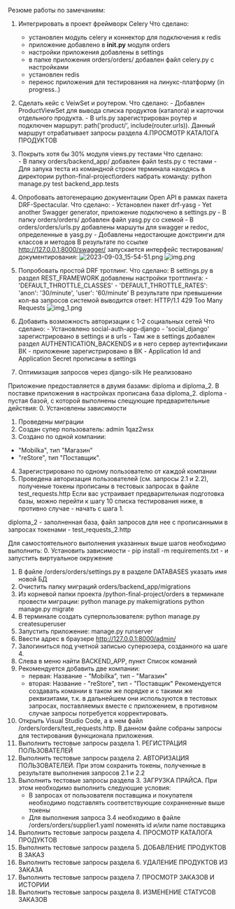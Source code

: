 Резюме работы по замечаниям:
1. Интегрировать в проект фреймворк Celery 
   Что сделано:
      - установлен модуль celery и коннектор для подключения к redis
      - приложение добавлено в __init.py__ модуля orders
      - настройки приложения добавлены в settings
      - в папке приложения orders/orders/ добавлен файл celery.py c настройками
      - установлен redis
      - перенос приложения для тестирования на линукс-платформу (in progress..)
   
2. Сделать кейс с VeiwSet и роутером. 
   Что сделано:
       - Добавлен ProductViewSet для вывода списка продуктов (каталога)
         и карточки отдельного продукта.
       - В urls.py зарегистрирован роутер и подключен маршрут: 
         path('product/', include(router.urls)). Данный маршрут отрабатывает
         запросы раздела 4.ПРОСМОТР КАТАЛОГА ПРОДУКТОВ

3. Покрыть хотя бы 30% модуля views.py тестами
   Что сделано:       
       - В папку orders/backend_app/ добавлен файл tests.py с тестами
       - Для запука теста из командной строки терминала находясь в директории
         python-final-project\orders набрать команду: python manage.py test backend_app.tests

4. Опробовать автогенерацию документации Open API в рамках пакета DRF-Spectacular.
   Что сделано:
       - Установлен пакет drf-yasg - Yet another Swagger generator, 
         приложение подключено в settings.py
       - В папку orders/orders/ добавлен файл yasg.py со схемой
       - В orders/orders/urls.py добавлены маршуты для swagger и redoc,
         определенные в yasg.py
       - Добавлены недостающие докстринги для классов и методов
    В результате по ссылке http://127.0.0.1:8000/swagger/ запускается интерфейс тестирования/документирования:
![2023-09-03_15-54-51.png](..%2F..%2F..%2F..%2F..%2F..%2FDesktop%2F2023-09-03_15-54-51.png)
![img.png](img.png)

5. Попробовать простой DRF тротлинг. 
   Что сделано:
   В settings.py в раздел REST_FRAMEWORK добавлены настройки троттлинга:
        - 'DEFAULT_THROTTLE_CLASSES'
        - 'DEFAULT_THROTTLE_RATES': 
        'anon': '30/minute',
        'user': '60/minute'
    В результате при превышении кол-ва запросов системой выводится ответ:
    HTTP/1.1 429 Too Many Requests
![img_1.png](img_1.png)

6. Добавить возможность авторизации с 1-2 социальных сетей
   Что сделано:
       - Установлено social-auth-app-django
       - 'social_django' зарегистрировано в settings и в urls
       - Там же в settings добавлен раздел AUTHENTICATION_BACKENDS и в него сервер аутентификаии ВК
       - приложение зарегистрировано в ВК
       - Application Id and Application Secret прописаны в settings

7. Оптимизация запросов через django-silk
    Не реализовано

Приложение предоставляется в двумя базами: diploma и diploma_2. 
В поставке приложения в настройках прописана база diploma_2.
diploma - пустая базой, с которой выполнены слещующие предварительные действия:
0. Установлены зависимости
1. Проведены миграции
2. Создан супер пользователь: admin 1qaz2wsx
3. Создано по одной компании:
 - "Mobilka", тип "Магазин"
 - "reStore", тип "Поставщик".
4. Зарегистрировано по одному пользователю от каждой компании
5. Проведена авторизация пользователей (см. запросы 2.1 и 2.2), полученые токены прописаны в тестовых запросах в файле test_requests.http
Если вас устраивает предварительная подготовка базы, можно перейти к шагу 10 списка тестирования ниже,
в противно случае - начать с шага 1.

diploma_2 - заполненная база, файл запросов для нее с прописанными в запросах токенами - test_requests_2.http

Для самостоятельного выполнения указанных выше шагов необходимо выполнить:
0. Установить зависимости - pip install -m requirements.txt - и запустить виртуальное окружение
1. В файле /orders/orders/settings.py в разделе DATABASES указать имя новой БД
2. Очистить папку миграций orders/backend_app/migrations
3. Из корневой папки проекта /python-final-project/orders в терминале провести миграции:
    python manage.py makemigrations
    python manage.py migrate
4. В терминале создать суперпользователя: python manage.py createsuperuser
5. Запустить приложение: manage.py runserver
6. Ввести адрес в браузере http://127.0.0.1:8000/admin/
7. Залогиниться под учетной записью суперюзера, созданного на шаге 4.
8. Слева в меню найти BACKEND_APP, пункт Список команий
9. Рекомендуется добавить две компании:
    - первая:  Название - "Mobilka", тип -  "Магазин"
    - вторая: Название - "reStore", тип - "Поставщик"
    Рекомендуется создавать комании в таком же порядке и с такими же реквизитами,
    т.к. в дальнейшем они используются в тестовых запросах, поставляемых вместе
    с приложением, в противном случае запросы потребуется корректировать.
10. Открыть Visual Studio Code, а в нем файл /orders/orders/test_requests.http.
    В данном файле собраны запросы для тестирования функционала приложения.
11. Выполнить тестовые запросы раздела 1. РЕГИСТРАЦИЯ ПОЛЬЗОВАТЕЛЕЙ
12. Выполнить тестовые запросы раздела 2. АВТОРИЗАЦИЯ ПОЛЬЗОВАТЕЛЕЙ. При этом сохранить токены, полученные в результате выполнения запросов 2.1 и 2.2
13. Выполнить тестовые запросы раздела 3. ЗАГРУЗКА ПРАЙСА. При этом необходимо выполнить следующие условия:
    - В запросах от пользователя поставщика и покупателя необходимо подставлять соответствующие сохранненные выше токены
    - Для выполнения запроса 3.4 необходимо в файле /orders/orders/supplier1.yaml поменять id и/или name поставщика
14. Выполнить тестовые запросы раздела 4. ПРОСМОТР КАТАЛОГА ПРОДУКТОВ
15. Выполнить тестовые запросы раздела 5. ДОБАВЛЕНИЕ ПРОДУКТОВ В ЗАКАЗ
16. Выполнить тестовые запросы раздела 6. УДАЛЕНИЕ ПРОДУКТОВ ИЗ ЗАКАЗА
17. Выполнить тестовые запросы раздела 7. ПРОСМОТР ЗАКАЗОВ И ИСТОРИИ
18. Выполнить тестовые запросы раздела 8. ИЗМЕНЕНИЕ СТАТУСОВ ЗАКАЗОВ



